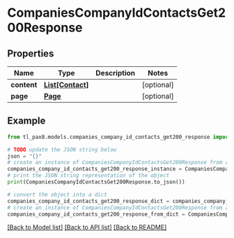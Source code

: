 # CompaniesCompanyIdContactsGet200Response


## Properties

Name | Type | Description | Notes
------------ | ------------- | ------------- | -------------
**content** | [**List[Contact]**](Contact.md) |  | [optional] 
**page** | [**Page**](Page.md) |  | [optional] 

## Example

```python
from tl_pax8.models.companies_company_id_contacts_get200_response import CompaniesCompanyIdContactsGet200Response

# TODO update the JSON string below
json = "{}"
# create an instance of CompaniesCompanyIdContactsGet200Response from a JSON string
companies_company_id_contacts_get200_response_instance = CompaniesCompanyIdContactsGet200Response.from_json(json)
# print the JSON string representation of the object
print(CompaniesCompanyIdContactsGet200Response.to_json())

# convert the object into a dict
companies_company_id_contacts_get200_response_dict = companies_company_id_contacts_get200_response_instance.to_dict()
# create an instance of CompaniesCompanyIdContactsGet200Response from a dict
companies_company_id_contacts_get200_response_from_dict = CompaniesCompanyIdContactsGet200Response.from_dict(companies_company_id_contacts_get200_response_dict)
```
[[Back to Model list]](../README.md#documentation-for-models) [[Back to API list]](../README.md#documentation-for-api-endpoints) [[Back to README]](../README.md)


